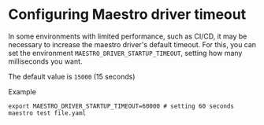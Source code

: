 # Configuring Maestro driver timeout

In some environments with limited performance, such as CI/CD, it may be necessary to increase the maestro driver's default timeout. For this, you can set the environment `MAESTRO_DRIVER_STARTUP_TIMEOUT`, setting how many milliseconds you want.

The default value is `15000` (15 seconds)

Example

```
export MAESTRO_DRIVER_STARTUP_TIMEOUT=60000 # setting 60 seconds
maestro test file.yaml
```
